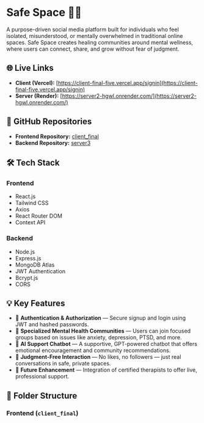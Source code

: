 # Safe Space 🧠💬

A purpose-driven social media platform built for individuals who feel isolated, misunderstood, or mentally overwhelmed in traditional online spaces. Safe Space creates healing communities around mental wellness, where users can connect, share, and grow without fear of judgment.

## 🌐 Live Links

- **Client (Vercel):** [https://client-final-five.vercel.app/signin](https://client-final-five.vercel.app/signin)
- **Server (Render):** [https://server2-hgwl.onrender.com/](https://server2-hgwl.onrender.com/)

## 🧩 GitHub Repositories

- **Frontend Repository:** [client_final](https://github.com/kalashsrivastava/client_final)
- **Backend Repository:** [server3](https://github.com/kalashsrivastava/server3)

## 🛠️ Tech Stack

### Frontend
- React.js
- Tailwind CSS
- Axios
- React Router DOM
- Context API

### Backend
- Node.js
- Express.js
- MongoDB Atlas
- JWT Authentication
- Bcrypt.js
- CORS

## 💡 Key Features

- 🔐 **Authentication & Authorization** — Secure signup and login using JWT and hashed passwords.
- 💬 **Specialized Mental Health Communities** — Users can join focused groups based on issues like anxiety, depression, PTSD, and more.
- 🧠 **AI Support Chatbot** — A supportive, GPT-powered chatbot that offers emotional encouragement and community recommendations.
- 🧘 **Judgment-Free Interaction** — No likes, no followers — just real conversations in safe, private spaces.
- 📌 **Future Enhancement** — Integration of certified therapists to offer live, professional support.

## 📁 Folder Structure

### Frontend (`client_final`)

